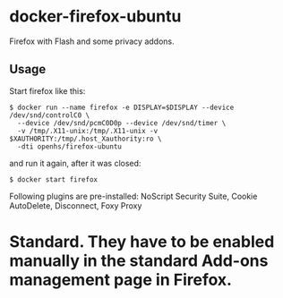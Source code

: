 # docker-firefox-ubuntu

Firefox with Flash and some privacy addons.



## Usage

Start firefox like this:

    $ docker run --name firefox -e DISPLAY=$DISPLAY --device /dev/snd/controlC0 \
      --device /dev/snd/pcmC0D0p --device /dev/snd/timer \
      -v /tmp/.X11-unix:/tmp/.X11-unix -v $XAUTHORITY:/tmp/.host_Xauthority:ro \
      -dti openhs/firefox-ubuntu

and run it again, after it was closed:

    $ docker start firefox

Following plugins are pre-installed: NoScript Security Suite, Cookie AutoDelete, Disconnect, Foxy Proxy
# Standard.  They have to be enabled manually in the standard Add-ons management page in Firefox.
